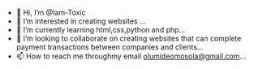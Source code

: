- 👋 Hi, I’m @Iam-Toxic
- 👀 I’m interested in creating websites ...
- 🌱 I’m currently learning html,css,python and php...
- 💞️ I’m looking to collaborate on creating websites that can complete payment transactions between companies and clients...
- 📫 How to reach me throughmy email olumideomosola@gmail.com...

<!---
Iam-Toxic/Iam-Toxic is a ✨ special ✨ repository because its `README.md` (this file) appears on your GitHub profile.
You can click the Preview link to take a look at your changes.
--->
